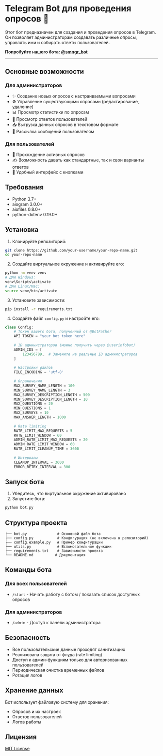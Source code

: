 # Telegram Bot для проведения опросов 🤖

Этот бот предназначен для создания и проведения опросов в Telegram. Он позволяет администраторам создавать различные опросы, управлять ими и собирать ответы пользователей.

**Попробуйте нашего бота: [@smngr_bot](https://t.me/smngr_bot)**

---

## Основные возможности

### Для администраторов
- ✨ Создание новых опросов с настраиваемыми вопросами
- ⚙️ Управление существующими опросами (редактирование, удаление)
- 📊 Просмотр статистики по опросам
- 👥 Просмотр ответов пользователей
- 📥 Выгрузка данных опросов в текстовом формате
- 📢 Рассылка сообщений пользователям

### Для пользователей
- 📝 Прохождение активных опросов
- ✍️ Возможность давать как стандартные, так и свои варианты ответов
- 🔄 Удобный интерфейс с кнопками

## Требования

- Python 3.7+
- aiogram 3.0.0+
- aiofiles 0.8.0+
- python-dotenv 0.19.0+

## Установка

1. Клонируйте репозиторий:
```bash
git clone https://github.com/your-username/your-repo-name.git
cd your-repo-name
```

2. Создайте виртуальное окружение и активируйте его:
```bash
python -m venv venv
# Для Windows:
venv\Scripts\activate
# Для Linux/Mac:
source venv/bin/activate
```

3. Установите зависимости:
```bash
pip install -r requirements.txt
```

4. Создайте файл `config.py` и настройте его:
```python
class Config:
    # Токен вашего бота, полученный от @BotFather
    API_TOKEN = "your_bot_token_here"
    
    # ID администраторов (можно получить через @userinfobot)
    ADMIN_IDS = [
        123456789,  # Замените на реальные ID администраторов
    ]
    
    # Настройки файлов
    FILE_ENCODING = 'utf-8'
    
    # Ограничения
    MAX_SURVEY_NAME_LENGTH = 100
    MIN_SURVEY_NAME_LENGTH = 3
    MAX_SURVEY_DESCRIPTION_LENGTH = 500
    MIN_SURVEY_DESCRIPTION_LENGTH = 10
    MAX_QUESTIONS = 20
    MIN_QUESTIONS = 1
    MAX_SURVEYS = 10
    MAX_ANSWER_LENGTH = 1000
    
    # Rate limiting
    RATE_LIMIT_MAX_REQUESTS = 5
    RATE_LIMIT_WINDOW = 60
    ADMIN_RATE_LIMIT_MAX_REQUESTS = 20
    ADMIN_RATE_LIMIT_WINDOW = 60
    RATE_LIMIT_CLEANUP_TIME = 3600
    
    # Интервалы
    CLEANUP_INTERVAL = 3600
    ERROR_RETRY_INTERVAL = 300
```

## Запуск бота

1. Убедитесь, что виртуальное окружение активировано
2. Запустите бота:
```bash
python bot.py
```

## Структура проекта

```
├── bot.py              # Основной файл бота
├── config.py           # Конфигурация (не включена в репозиторий)
├── config.example.py   # Пример конфигурации
├── utils.py            # Вспомогательные функции
├── requirements.txt    # Зависимости проекта
└── README.md          # Документация
```

## Команды бота

### Для всех пользователей
- `/start` - Начать работу с ботом / показать список доступных опросов

### Для администраторов
- `/admin` - Доступ к панели администратора

## Безопасность

- Все пользовательские данные проходят санитизацию
- Реализована защита от флуда (rate limiting)
- Доступ к админ-функциям только для авторизованных пользователей
- Периодическая очистка временных файлов
- Ротация логов

## Хранение данных

Бот использует файловую систему для хранения:
- Опросов и их настроек
- Ответов пользователей
- Логов работы

## Лицензия

[MIT License](LICENSE)
